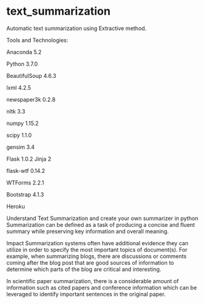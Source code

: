 # text_summarization
Automatic text summarization using Extractive method.

Tools and Technologies:


Anaconda 5.2

Python 3.7.0

BeautifulSoup 4.6.3

lxml 4.2.5

newspaper3k 0.2.8

nltk 3.3

numpy 1.15.2

scipy 1.1.0

gensim 3.4

Flask 1.0.2
Jinja 2

flask-wtf 0.14.2

WTForms 2.2.1

Bootstrap 4.1.3

Heroku

Understand Text Summarization and create your own summarizer in python
Summarization can be defined as a task of producing a concise and fluent summary while preserving key information and overall meaning.

Impact Summarization systems often have additional evidence they can utilize in order to specify the most important topics of document(s). For example, when summarizing blogs, there are discussions or comments coming after the blog post that are good sources of information to determine which parts of the blog are critical and interesting.

In scientific paper summarization, there is a considerable amount of information such as cited papers and conference information which can be leveraged to identify important sentences in the original paper.
